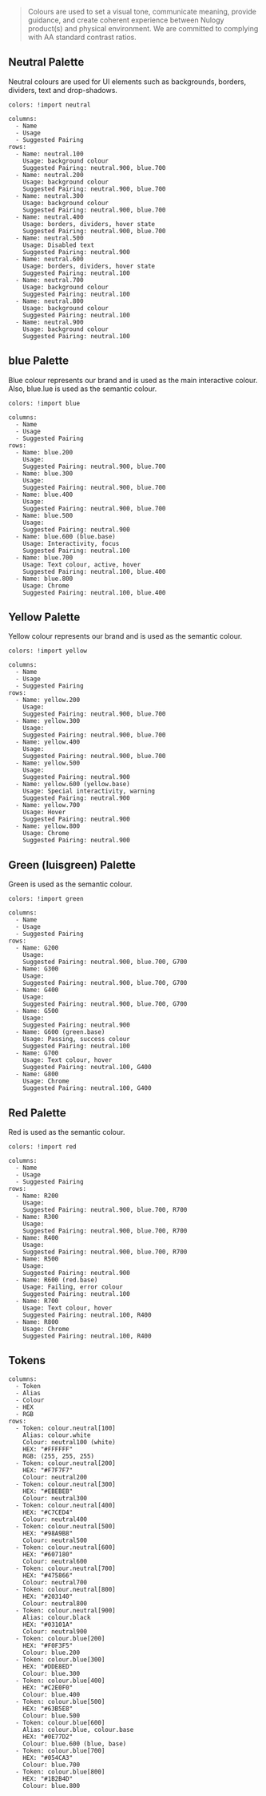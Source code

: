 > Colours are used to set a visual tone, communicate meaning, provide guidance, and create coherent experience between Nulogy product(s) and physical environment. We are committed to complying with AA standard contrast ratios.

## Neutral Palette
Neutral colours are used for UI elements such as backgrounds, borders, dividers, text and drop-shadows.

```color-palette
colors: !import neutral
```

```table
columns:
  - Name
  - Usage
  - Suggested Pairing
rows:
  - Name: neutral.100
    Usage: background colour
    Suggested Pairing: neutral.900, blue.700
  - Name: neutral.200
    Usage: background colour
    Suggested Pairing: neutral.900, blue.700
  - Name: neutral.300
    Usage: background colour
    Suggested Pairing: neutral.900, blue.700
  - Name: neutral.400
    Usage: borders, dividers, hover state
    Suggested Pairing: neutral.900, blue.700
  - Name: neutral.500
    Usage: Disabled text
    Suggested Pairing: neutral.900
  - Name: neutral.600
    Usage: borders, dividers, hover state
    Suggested Pairing: neutral.100
  - Name: neutral.700
    Usage: background colour
    Suggested Pairing: neutral.100
  - Name: neutral.800
    Usage: background colour
    Suggested Pairing: neutral.100
  - Name: neutral.900
    Usage: background colour
    Suggested Pairing: neutral.100
```

## blue Palette
Blue colour represents our brand and is used as the main interactive colour. Also, blue.lue is used as the semantic colour.

```color-palette
colors: !import blue
```

```table
columns:
  - Name
  - Usage
  - Suggested Pairing
rows:
  - Name: blue.200
    Usage:
    Suggested Pairing: neutral.900, blue.700
  - Name: blue.300
    Usage:
    Suggested Pairing: neutral.900, blue.700
  - Name: blue.400
    Usage:
    Suggested Pairing: neutral.900, blue.700
  - Name: blue.500
    Usage:
    Suggested Pairing: neutral.900
  - Name: blue.600 (blue.base)
    Usage: Interactivity, focus
    Suggested Pairing: neutral.100
  - Name: blue.700
    Usage: Text colour, active, hover
    Suggested Pairing: neutral.100, blue.400
  - Name: blue.800
    Usage: Chrome
    Suggested Pairing: neutral.100, blue.400
```

## Yellow Palette
Yellow colour represents our brand and is used as the semantic colour.

```color-palette
colors: !import yellow
```

```table
columns:
  - Name
  - Usage
  - Suggested Pairing
rows:
  - Name: yellow.200
    Usage:
    Suggested Pairing: neutral.900, blue.700
  - Name: yellow.300
    Usage:
    Suggested Pairing: neutral.900, blue.700
  - Name: yellow.400
    Usage:
    Suggested Pairing: neutral.900, blue.700
  - Name: yellow.500
    Usage:
    Suggested Pairing: neutral.900
  - Name: yellow.600 (yellow.base)
    Usage: Special interactivity, warning
    Suggested Pairing: neutral.900
  - Name: yellow.700
    Usage: Hover
    Suggested Pairing: neutral.900
  - Name: yellow.800
    Usage: Chrome
    Suggested Pairing: neutral.900
```

## Green (luisgreen) Palette
Green is used as the semantic colour.

```color-palette
colors: !import green
```

```table
columns:
  - Name
  - Usage
  - Suggested Pairing
rows:
  - Name: G200
    Usage:
    Suggested Pairing: neutral.900, blue.700, G700
  - Name: G300
    Usage:
    Suggested Pairing: neutral.900, blue.700, G700
  - Name: G400
    Usage:
    Suggested Pairing: neutral.900, blue.700, G700
  - Name: G500
    Usage:
    Suggested Pairing: neutral.900
  - Name: G600 (green.base)
    Usage: Passing, success colour
    Suggested Pairing: neutral.100
  - Name: G700
    Usage: Text colour, hover
    Suggested Pairing: neutral.100, G400
  - Name: G800
    Usage: Chrome
    Suggested Pairing: neutral.100, G400
```

## Red Palette
Red is used as the semantic colour.

```color-palette
colors: !import red
```

```table
columns:
  - Name
  - Usage
  - Suggested Pairing
rows:
  - Name: R200
    Usage:
    Suggested Pairing: neutral.900, blue.700, R700
  - Name: R300
    Usage:
    Suggested Pairing: neutral.900, blue.700, R700
  - Name: R400
    Usage:
    Suggested Pairing: neutral.900, blue.700, R700
  - Name: R500
    Usage:
    Suggested Pairing: neutral.900
  - Name: R600 (red.base)
    Usage: Failing, error colour
    Suggested Pairing: neutral.100
  - Name: R700
    Usage: Text colour, hover
    Suggested Pairing: neutral.100, R400
  - Name: R800
    Usage: Chrome
    Suggested Pairing: neutral.100, R400
```

## Tokens

```table
columns:
  - Token
  - Alias
  - Colour
  - HEX
  - RGB
rows:
  - Token: colour.neutral[100]
    Alias: colour.white
    Colour: neutral100 (white)
    HEX: "#FFFFFF"
    RGB: (255, 255, 255)
  - Token: colour.neutral[200]
    HEX: "#F7F7F7"
    Colour: neutral200
  - Token: colour.neutral[300]
    HEX: "#EBEBEB"
    Colour: neutral300
  - Token: colour.neutral[400]
    HEX: "#C7CED4"
    Colour: neutral400
  - Token: colour.neutral[500]
    HEX: "#98A9B8"
    Colour: neutral500
  - Token: colour.neutral[600]
    HEX: "#607180"
    Colour: neutral600
  - Token: colour.neutral[700]
    HEX: "#475866"
    Colour: neutral700
  - Token: colour.neutral[800]
    HEX: "#203140"
    Colour: neutral800
  - Token: colour.neutral[900]
    Alias: colour.black
    HEX: "#03101A"
    Colour: neutral900
  - Token: colour.blue[200]
    HEX: "#F0F3F5"
    Colour: blue.200
  - Token: colour.blue[300]
    HEX: "#DDE8ED"
    Colour: blue.300
  - Token: colour.blue[400]
    HEX: "#C2E0F0"
    Colour: blue.400
  - Token: colour.blue[500]
    HEX: "#63B5E8"
    Colour: blue.500
  - Token: colour.blue[600]
    Alias: colour.blue, colour.base
    HEX: "#0E77D2"
    Colour: blue.600 (blue, base)
  - Token: colour.blue[700]
    HEX: "#054CA3"
    Colour: blue.700
  - Token: colour.blue[800]
    HEX: "#1B2B4D"
    Colour: blue.800
```
